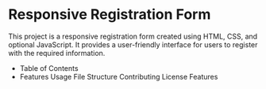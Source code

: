 # Responsive Registration Form
This project is a responsive registration form created using HTML, CSS, and optional JavaScript. It provides a user-friendly interface for users to register with the required information.

- Table of Contents
- Features
Usage
File Structure
Contributing
License
Features